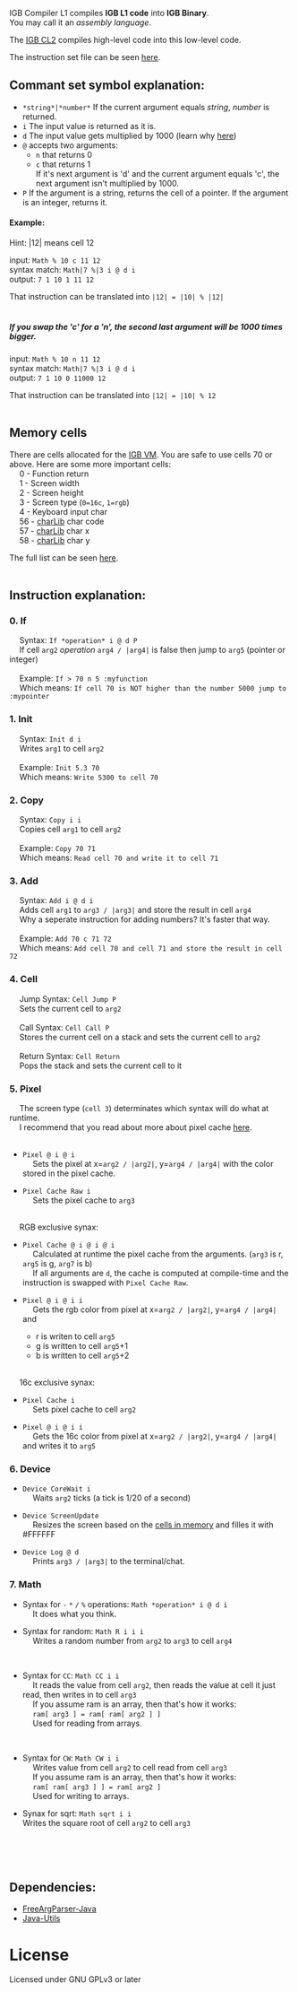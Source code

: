 IGB Compiler L1 compiles **IGB L1 code** into **IGB Binary**.  
You may call it an *assembly language*.  


The [IGB CL2](https://github.com/krypciak/IGB-Compiler-L2) compiles high-level code into this low-level code.  

The instruction set file can be seen [here](/resources/commandSet.txt).
## Commant set symbol explanation:
- `*string*|*number*` If the current argument equals *string*, *number* is returned.
- `i` The input value is returned as it is.
- `d` The input value gets multiplied by 1000  (learn why [here](https://github.com/krypciak/IGB-VM/edit/main/README.md#floating-points-values))
- `@` accepts two arguments:  
  - `n` that returns 0  
  - `c` that returns 1  
If it's next argument is 'd' and the current argument equals 'c', the next argument isn't multiplied by 1000.
- `P` If the argument is a string, returns the cell of a pointer. If the argument is an integer, returns it.

#### Example:  
 
Hint: |12| means cell 12


input: `Math % 10 c 11 12`  
syntax match: `Math|7 %|3 i @ d i`  
output: `7 1 10 1 11 12`
 
That instruction can be translated into `|12| = |10| % |12|`
<br /><br />
##### If you swap the 'c' for a 'n', the second last argument will be 1000 times bigger.
input: `Math % 10 n 11 12`  
syntax match: `Math|7 %|3 i @ d i`  
output: `7 1 10 0 11000 12`
 
That instruction can be translated into `|12| = |10| % 12`
<br /><br />

## Memory cells  
There are cells allocated for the [IGB VM](https://github.com/krypciak/IGB-VM).
You are safe to use cells 70 or above.
Here are some more important cells:  
&emsp; 0 - Function return  
&emsp; 1 - Screen width  
&emsp; 2 - Screen height  
&emsp; 3 - Screen type (`0=16c`, `1=rgb`)  
&emsp; 4 - Keyboard input char  
&emsp; 56 - [charLib](https://github.com/krypciak/IGB-charLib) char code  
&emsp; 57 - [charLib](https://github.com/krypciak/IGB-charLib) char x  
&emsp; 58 - [charLib](https://github.com/krypciak/IGB-charLib) char y  

The full list can be seen [here](/src/me/krypek/igb/cl1/IGB_MA.java).
<br /><br />

## Instruction explanation:

### 0. If
&emsp; Syntax:  `If *operation* i @ d P`  
&emsp; If cell `arg2` *operation* `arg4 / |arg4|` is false then jump to `arg5` (pointer or integer)  
<br />
&emsp; Example: `If > 70 n 5 :myfunction`  
&emsp; Which means: `If cell 70 is NOT higher than the number 5000 jump to :mypointer`

### 1. Init
&emsp; Syntax: `Init d i`  
&emsp; Writes `arg1` to cell `arg2`  
<br />
&emsp; Example: `Init 5.3 70`  
&emsp; Which means: `Write 5300 to cell 70`

### 2. Copy
&emsp; Syntax: `Copy i i`  
&emsp; Copies cell `arg1` to cell `arg2`  
<br />
&emsp; Example: `Copy 70 71`  
&emsp; Which means: `Read cell 70 and write it to cell 71`

### 3. Add
&emsp; Syntax: `Add i @ d i`  
&emsp; Adds cell `arg1` to `arg3 / |arg3|` and store the result in cell `arg4`  
&emsp; Why a seperate instruction for adding numbers? It's faster that way.  
<br />
&emsp; Example: `Add 70 c 71 72`  
&emsp; Which means: `Add cell 70 and cell 71 and store the result in cell 72`  

### 4. Cell
&emsp; Jump Syntax: `Cell Jump P`  
&emsp; Sets the current cell to `arg2`  
<br />
&emsp; Call Syntax: `Cell Call P`  
&emsp; Stores the current cell on a stack and sets the current cell to `arg2`  
<br />
&emsp; Return Syntax: `Cell Return`  
&emsp; Pops the stack and sets the current cell to it

### 5. Pixel
&emsp; The screen type (`cell 3`) determinates which syntax will do what at runtime.  
&emsp; I recommend that you read about more about pixel cache [here](https://github.com/krypciak/IGB-VM/blob/main/README.md#pixel-cache).  
<br />
- `Pixel @ i @ i`  
&emsp; Sets the pixel at x=`arg2 / |arg2|`, y=`arg4 / |arg4|` with the color stored in the pixel cache.

- `Pixel Cache Raw i`  
&emsp; Sets the pixel cache to `arg3`  
<br />
&emsp; RGB exclusive synax:

- `Pixel Cache @ i @ i @ i`  
&emsp; Calculated at runtime the pixel cache from the arguments. (`arg3` is r, `arg5` is g, `arg7` is b)  
&emsp; If all arguments are `d`, the cache is computed at compile-time and the instruction is swapped with `Pixel Cache Raw`.  

- `Pixel @ i @ i i`  
&emsp; Gets the rgb color from pixel at x=`arg2 / |arg2|`, y=`arg4 / |arg4|` and
  - r is writen to cell `arg5`
  - g is written to cell `arg5`+1
  - b is written to cell `arg5`+2
<br />
&emsp; 16c exclusive synax:<br />

- `Pixel Cache i`  
&emsp; Sets pixel cache to cell `arg2`  

- `Pixel @ i @ i i`  
&emsp; Gets the 16c color from pixel at x=`arg2 / |arg2|`, y=`arg4 / |arg4|` and writes it to `arg5`  

### 6. Device  
- `Device CoreWait i`  
&emsp; Waits `arg2` ticks (a tick is 1/20 of a second)  

- `Device ScreenUpdate`  
&emsp; Resizes the screen based on the [cells in memory](https://github.com/krypciak/IGB-Compiler-L1/edit/main/README.md#memory-cells) and filles it with #FFFFFF  

- `Device Log @ d`  
&emsp; Prints `arg3 / |arg3|` to the terminal/chat.  

### 7. Math  

- Syntax for `-` `*` `/` `%` operations: `Math *operation* i @ d i`  
&emsp; It does what you think.  

- Syntax for random: `Math R i i i`  
&emsp; Writes a random number from `arg2` to `arg3` to cell `arg4`  
<br />

- Syntax for `CC`: `Math CC i i`  
&emsp; It reads the value from cell `arg2`, then reads the value at cell it just read, then writes in to cell `arg3`  
&emsp; If you assume ram is an array, then that's how it works:  
&emsp; `ram[ arg3 ] = ram[ ram[ arg2 ] ]`  
&emsp; Used for reading from arrays.  
<br />

- Syntax for `CW`: `Math CW i i`  
&emsp; Writes value from cell `arg2` to cell read from cell `arg3`  
&emsp; If you assume ram is an array, then that's how it works:  
&emsp; `ram[ ram[ arg3 ] ] = ram[ arg2 ]`  
&emsp; Used for writing to arrays.  

- Synax for sqrt: `Math sqrt i i`  
Writes the square root of cell `arg2` to cell `arg3`  


<br /><br /><br />
## Dependencies:
- [FreeArgParser-Java](https://github.com/krypciak/FreeArgParser-Java)
- [Java-Utils](https://github.com/krypciak/Java-Utils)


# License
Licensed under GNU GPLv3 or later

